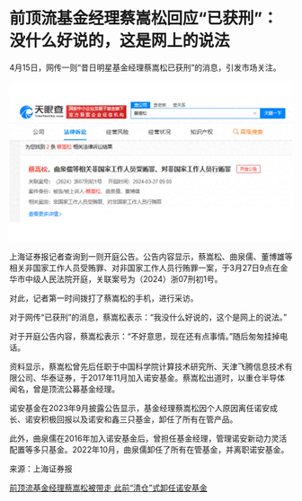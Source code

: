 # 前顶流基金经理蔡嵩松回应“已获刑”：没什么好说的，这是网上的说法

4月15日，网传一则“昔日明星基金经理蔡嵩松已获刑”的消息，引发市场关注。

![239fd6a01f3b4420f36729d718a41f18.jpg](https://raw.githubusercontent.com/qqhsx/qqnews_image/main/2024/04/15/前顶流基金经理蔡嵩松回应“已获刑”：没什么好说的，这是网上的说法/239fd6a01f3b4420f36729d718a41f18.jpg)

上海证券报记者查询到一则开庭公告。公告内容显示，蔡嵩松、曲泉儒、董博雄等相关非国家工作人员受贿罪、对非国家工作人员行贿罪一案，于3月27日9点在金华市中级人民法院开庭，关联案号为（2024）浙07刑初1号。

对此，记者第一时间拨打了蔡嵩松的手机，进行采访。

对于网传“已获刑”的消息，蔡嵩松表示：“我没什么好说的，这个是网上的说法。”

对于开庭公告内容，蔡嵩松表示：“不好意思，现在还有点事情。”随后匆匆挂掉电话。

资料显示，蔡嵩松曾先后任职于中国科学院计算技术研究所、天津飞腾信息技术有限公司、华泰证券，于2017年11月加入诺安基金。蔡嵩松出道时，以重仓半导体闻名，曾是顶流公募基金经理。

诺安基金在2023年9月披露公告显示，基金经理蔡嵩松因个人原因离任诺安成长、诺安积极回报以及诺安和鑫三只基金，卸任了所有在管产品。

此外，曲泉儒在2016年加入诺安基金后，曾担任基金经理，管理诺安新动力灵活配置等多只基金。2022年10月，曲泉儒卸任了所有在管基金，并离职诺安基金。

来源：上海证券报

[前顶流基金经理蔡嵩松被带走 此前“清仓”式卸任诺安基金 ](https://news.qq.com/rain/a/20240415A05J9900)

